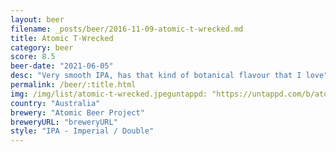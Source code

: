 ```yaml
---
layout: beer
filename: _posts/beer/2016-11-09-atomic-t-wrecked.md
title: Atomic T-Wrecked
category: beer
score: 8.5
beer-date: "2021-06-05"
desc: "Very smooth IPA, has that kind of botanical flavour that I love"
permalink: /beer/:title.html
img: /img/list/atomic-t-wrecked.jpeguntappd: "https://untappd.com/b/atomic-beer-project-t-wrecked/4275171"
country: "Australia"
brewery: "Atomic Beer Project"
breweryURL: "breweryURL"
style: "IPA - Imperial / Double"
---
```

